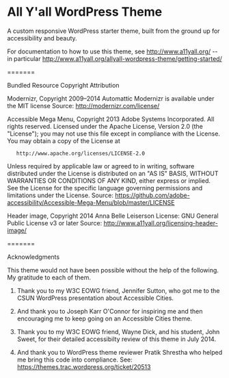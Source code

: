 All Y'all WordPress Theme
=======

A custom responsive WordPress starter theme, built from the ground up for accessibility and beauty.

For documentation to how to use this theme, see http://www.a11yall.org/ -- in particular http://www.a11yall.org/allyall-wordpress-theme/getting-started/

=======

Bundled Resource Copyright Attribution

Modernizr, Copyright 2009–2014 Automattic
Modernizr is available under the MIT license
Source: http://modernizr.com/license/

Accessible Mega Menu, Copyright 2013 Adobe Systems Incorporated. All rights reserved.
Licensed under the Apache License, Version 2.0 (the "License");
   you may not use this file except in compliance with the License.
   You may obtain a copy of the License at

       http://www.apache.org/licenses/LICENSE-2.0

   Unless required by applicable law or agreed to in writing, software
   distributed under the License is distributed on an "AS IS" BASIS,
   WITHOUT WARRANTIES OR CONDITIONS OF ANY KIND, either express or implied.
   See the License for the specific language governing permissions and
   limitations under the License.
Source: https://github.com/adobe-accessibility/Accessible-Mega-Menu/blob/master/LICENSE

Header image, Copyright 2014 Anna Belle Leiserson
License: GNU General Public License v3 or later
Source: http://www.a11yall.org/licensing-header-image/

=======

Acknowledgments

This theme would not have been possible without the help of the following.  My gratitude to each of them.

1. Thank you to my W3C EOWG friend, Jennifer Sutton, who got me to the CSUN WordPress presentation about Accessible Cities.

2. And thank you to Joseph Karr O'Connor for inspiring me and then encouraging me to keep going on an Accessible Cities theme.

3. Thank you to my W3C EOWG friend, Wayne Dick, and his student, John Sweet, for their detailed accessibilty review of this theme in July 2014.

4. And thank you to WordPress theme reviewer Pratik Shrestha who helped me bring this code into compliance. See: https://themes.trac.wordpress.org/ticket/20513
